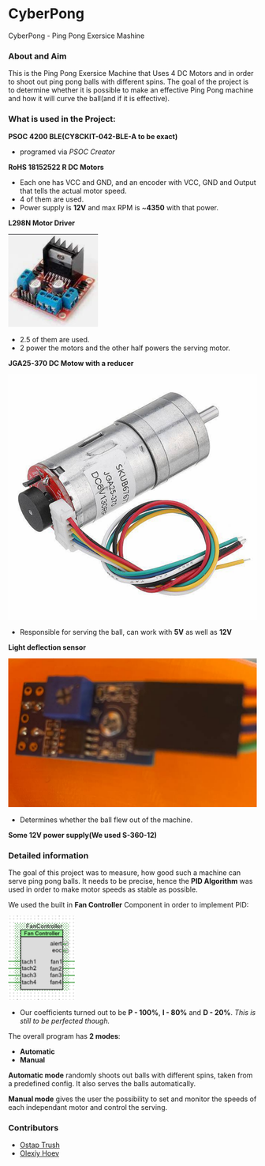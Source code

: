 # CyberPong
CyberPong - Ping Pong Exersice Mashine

### About and Aim

This is the Ping Pong Exersice Machine that Uses 4 DC Motors and in order to shoot out ping pong balls with different spins. The goal of the project is to determine whether it is possible to make an effective Ping Pong machine and how it will curve the ball(and if it is effective).

### What is used in the Project:

**PSOC 4200 BLE(CY8CKIT-042-BLE-A to be exact)**
- programed via _PSOC Creator_

**RoHS 18152522 R DC Motors**
- Each one has VCC and GND, and an encoder with VCC, GND and Output that tells the actual motor speed.
- 4 of them are used.
- Power supply is **12V** and max RPM is ~**4350** with that power.

**L298N Motor Driver**

![ded](./img/driver.png)
- 2.5 of them are used.
- 2 power the motors and the other half powers the serving motor.

**JGA25-370 DC Motow with a reducer**

![ded](./img/serve_motor.png)
- Responsible for serving the ball, can work with **5V** as well as **12V**

**Light deflection sensor**

![ded](./img/sensor.png)
- Determines whether the ball flew out of the machine.

**Some 12V power supply(We used S-360-12)**

### Detailed information

The goal of this project was to measure, how good such a machine can serve ping pong balls. It needs to be precise, hence the **PID Algorithm** was used in order to make motor speeds as stable as possible.

We used the built in **Fan Controller** Component in order to implement PID:

![ded](./img/fan_controller.png)
- Our coefficients turned out to be **P - 100%**, **I - 80%** and **D - 20%**. _This is still to be perfected though._

The overall program has **2 modes**:
- **Automatic**
- **Manual**

**Automatic mode** randomly shoots out balls with different spins, taken from a predefined config. It also serves the balls automatically.

**Manual mode** gives the user the possibility to set and monitor the speeds of each independant motor and control the serving.

### Contributors

- [Ostap Trush](https://github.com/Adeon18)
- [Olexiy Hoev](https://github.com/alexg-lviv)

